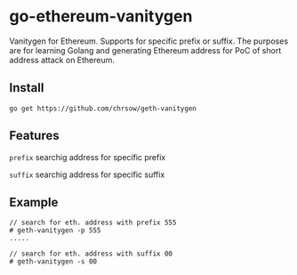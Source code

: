 # go-ethereum-vanitygen
Vanitygen for Ethereum. Supports for specific prefix or suffix. 
The purposes are for learning Golang and generating Ethereum address for PoC of short address attack on Ethereum.

## Install
```
go get https://github.com/chrsow/geth-vanitygen
```

## Features
`prefix` searchig address for specific prefix

`suffix` searchig address for specific suffix

## Example
```
// search for eth. address with prefix 555
# geth-vanitygen -p 555
.....

// search for eth. address with suffix 00
# geth-vanitygen -s 00
```